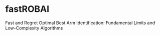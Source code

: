 # fastROBAI
Fast and Regret Optimal Best Arm Identification: Fundamental Limits and Low-Complexity Algorithms
